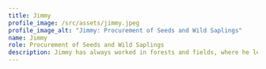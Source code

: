 ```yaml
---
title: Jimmy
profile_image: /src/assets/jimmy.jpeg
profile_image_alt: "Jimmy: Procurement of Seeds and Wild Saplings"
name: Jimmy
role: Procurement of Seeds and Wild Saplings
description: Jimmy has always worked in forests and fields, where he learned all the tools of traditional farming and carpentry. For several years, he gathered extensive knowledge about tree species and other plants of the rainforest while working as a lumberjack. During this work, he became aware of the rapid decline in biodiversity in the tropical forests of Colombia, and a strong desire to contribute to reforestation grew within him. He lives with his small family on his small farm at the foot of the still wooded mountains.
---
```

